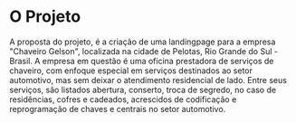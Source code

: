 # O Projeto
A proposta do projeto, é a criação de uma landingpage para a empresa "Chaveiro Gelson", localizada na cidade de Pelotas, Rio Grande do Sul - Brasil.
A empresa em questão é uma oficina prestadora de serviços de chaveiro, com enfoque especial em serviços destinados ao setor automotivo, mas sem deixar o atendimento residencial de lado.
Entre seus serviços, são listados abertura, conserto, troca de segredo, no caso de residências, cofres e cadeados, acrescidos de codificação e reprogramação de chaves e centrais no setor automotivo.
